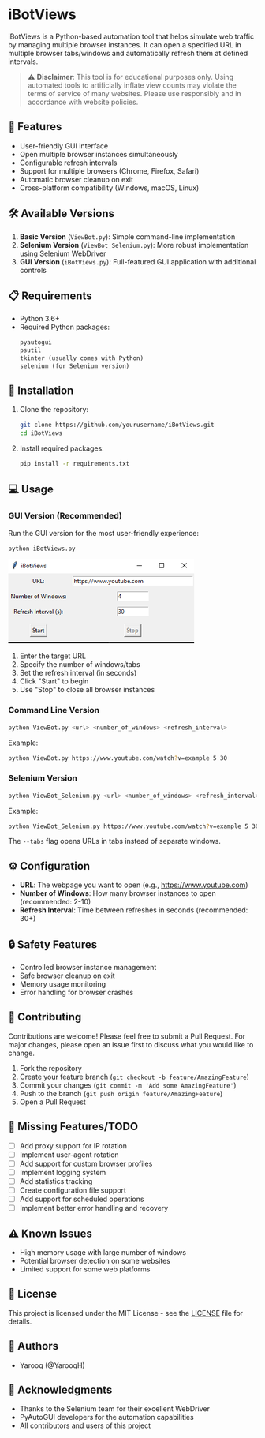 # iBotViews

iBotViews is a Python-based automation tool that helps simulate web traffic by managing multiple browser instances. It can open a specified URL in multiple browser tabs/windows and automatically refresh them at defined intervals.

> ⚠️ **Disclaimer**: This tool is for educational purposes only. Using automated tools to artificially inflate view counts may violate the terms of service of many websites. Please use responsibly and in accordance with website policies.

## 🌟 Features

- User-friendly GUI interface
- Open multiple browser instances simultaneously
- Configurable refresh intervals
- Support for multiple browsers (Chrome, Firefox, Safari)
- Automatic browser cleanup on exit
- Cross-platform compatibility (Windows, macOS, Linux)

## 🛠️ Available Versions

1. **Basic Version** (`ViewBot.py`): Simple command-line implementation
2. **Selenium Version** (`ViewBot_Selenium.py`): More robust implementation using Selenium WebDriver
3. **GUI Version** (`iBotViews.py`): Full-featured GUI application with additional controls

## 📋 Requirements

- Python 3.6+
- Required Python packages:
  ```
  pyautogui
  psutil
  tkinter (usually comes with Python)
  selenium (for Selenium version)
  ```

## 🚀 Installation

1. Clone the repository:
   ```bash
   git clone https://github.com/yourusername/iBotViews.git
   cd iBotViews
   ```

2. Install required packages:
   ```bash
   pip install -r requirements.txt
   ```

## 💻 Usage

### GUI Version (Recommended)
Run the GUI version for the most user-friendly experience:
```bash
python iBotViews.py
```

![iBotViews GUI Interface](screenshots/ibotviews_gui.png)

1. Enter the target URL
2. Specify the number of windows/tabs
3. Set the refresh interval (in seconds)
4. Click "Start" to begin
5. Use "Stop" to close all browser instances

### Command Line Version
```bash
python ViewBot.py <url> <number_of_windows> <refresh_interval>
```

Example:
```bash
python ViewBot.py https://www.youtube.com/watch?v=example 5 30
```

### Selenium Version
```bash
python ViewBot_Selenium.py <url> <number_of_windows> <refresh_interval> [--tabs]
```

Example:
```bash
python ViewBot_Selenium.py https://www.youtube.com/watch?v=example 5 30 --tabs
```
The `--tabs` flag opens URLs in tabs instead of separate windows.

## ⚙️ Configuration

- **URL**: The webpage you want to open (e.g., https://www.youtube.com)
- **Number of Windows**: How many browser instances to open (recommended: 2-10)
- **Refresh Interval**: Time between refreshes in seconds (recommended: 30+)

## 🔒 Safety Features

- Controlled browser instance management
- Safe browser cleanup on exit
- Memory usage monitoring
- Error handling for browser crashes

## 🤝 Contributing

Contributions are welcome! Please feel free to submit a Pull Request. For major changes, please open an issue first to discuss what you would like to change.

1. Fork the repository
2. Create your feature branch (`git checkout -b feature/AmazingFeature`)
3. Commit your changes (`git commit -m 'Add some AmazingFeature'`)
4. Push to the branch (`git push origin feature/AmazingFeature`)
5. Open a Pull Request

## 📝 Missing Features/TODO

- [ ] Add proxy support for IP rotation
- [ ] Implement user-agent rotation
- [ ] Add support for custom browser profiles
- [ ] Implement logging system
- [ ] Add statistics tracking
- [ ] Create configuration file support
- [ ] Add support for scheduled operations
- [ ] Implement better error handling and recovery

## ⚠️ Known Issues

- High memory usage with large number of windows
- Potential browser detection on some websites
- Limited support for some web platforms

## 📄 License

This project is licensed under the MIT License - see the [LICENSE](LICENSE) file for details.

## 👥 Authors

- Yarooq (@YarooqH)

## 🙏 Acknowledgments

- Thanks to the Selenium team for their excellent WebDriver
- PyAutoGUI developers for the automation capabilities
- All contributors and users of this project